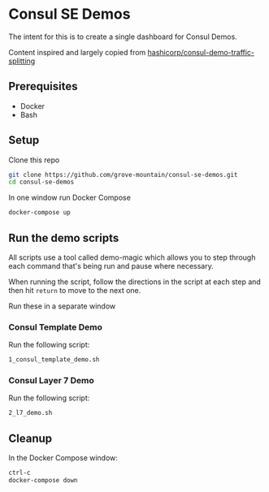 # Consul SE Demos

The intent for this is to create a single dashboard for Consul Demos.

Content inspired and largely copied from [hashicorp/consul-demo-traffic-splitting](https://github.com/hashicorp/consul-demo-traffic-splitting)

## Prerequisites

- Docker
- Bash

## Setup

Clone this repo

``` bash
git clone https://github.com/grove-mountain/consul-se-demos.git
cd consul-se-demos
```

In one window run Docker Compose

``` bash
docker-compose up
```

## Run the demo scripts

All scripts use a tool called demo-magic which allows you to step through each command that's being run and pause where necessary.

When running the script, follow the directions in the script at each step and then hit `return` to move to the next one.

Run these in a separate window

### Consul Template Demo

Run the following script:

``` bash
1_consul_template_demo.sh
```

### Consul Layer 7 Demo

Run the following script:

``` bash
2_l7_demo.sh
```

## Cleanup

In the Docker Compose window:

``` bash
ctrl-c
docker-compose down
```
